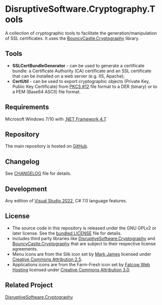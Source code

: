 # DisruptiveSoftware.Cryptography.Tools

A collection of cryptographic tools to facilitate the generation/manipulation of SSL certificates. It uses the [BouncyCastle.Cryptography](https://bouncycastle.org/csharp/index.html) library.

## Tools
* __SSLCertBundleGenerator__ - can be used to generate a certificate bundle: a Certificate Authority (CA) certificate and an SSL certificate that can be installed on a web server (e.g. IIS, Apache);
* __CertUtil__ - can be used to export cryptographic objects (Private Key, Public Key Certificate) from [PKCS #12](https://en.wikipedia.org/wiki/PKCS_12) file format to a DER (binary) or to a PEM (Base64 ASCII) file format.

## Requirements

Microsoft Windows 7/10 with [.NET Framework 4.7](https://dotnet.microsoft.com/download/dotnet-framework/net47).

## Repository

The main repository is hosted on [GitHub](https://github.com/cristianst85/DisruptiveSoftware.Cryptography.Tools).

## Changelog

See [CHANGELOG](https://github.com/cristianst85/DisruptiveSoftware.Cryptography.Tools/blob/master/CHANGELOG.md) file for details.

## Development

Any edition of [Visual Studio 2022](https://visualstudio.microsoft.com/vs/), C# 7.0 language features.

## License

* The source code in this repository is released under the GNU GPLv2 or later license. See the [bundled LICENSE](https://github.com/cristianst85/DisruptiveSoftware.Cryptography.Tools/blob/master/LICENSE) file for details.
* Includes third party libraries like [DisruptiveSoftware.Cryptography](https://github.com/cristianst85/DisruptiveSoftware.Cryptography) and [BouncyCastle.Cryptography](https://www.bouncycastle.org/csharp/) that are subject to their respective license agreements.
* Menu icons are from the Silk icon set by [Mark James](http://www.famfamfam.com/lab/icons/silk/) licensed under [Creative Commons Attribution 2.5](http://creativecommons.org/licenses/by/2.5/).
* Applications icons are from the Farm-Fresh icon set by [Fatcow Web Hosting](https://www.fatcow.com/free-icons) licensed under [Creative Commons Attribution 3.0](https://creativecommons.org/licenses/by/3.0/).

## Related Project
 
[DisruptiveSoftware.Cryptography](https://github.com/cristianst85/DisruptiveSoftware.Cryptography)
